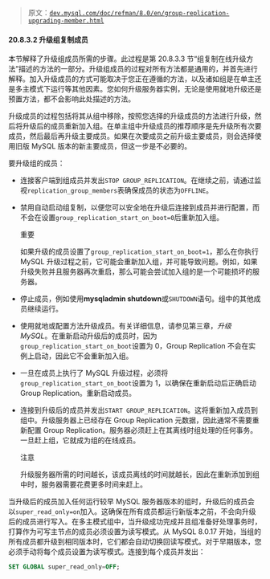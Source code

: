 > 原文：[`dev.mysql.com/doc/refman/8.0/en/group-replication-upgrading-member.html`](https://dev.mysql.com/doc/refman/8.0/en/group-replication-upgrading-member.html)

#### 20.8.3.2 升级组复制成员

本节解释了升级组成员所需的步骤。此过程是第 20.8.3.3 节“组复制在线升级方法”描述的方法的一部分。升级组成员的过程对所有方法都是通用的，并首先进行解释。加入升级成员的方式可能取决于您正在遵循的方法，以及诸如组是在单主还是多主模式下运行等其他因素。您如何升级服务器实例，无论是使用就地升级还是预置方法，都不会影响此处描述的方法。

升级成员的过程包括将其从组中移除，按照您选择的升级成员的方法进行升级，然后将升级后的成员重新加入组。在单主组中升级成员的推荐顺序是先升级所有次要成员，然后最后再升级主要成员。如果在次要成员之前升级主要成员，则会选择使用旧版 MySQL 版本的新主要成员，但这一步是不必要的。

要升级组的成员：

+   连接客户端到组成员并发出`STOP GROUP_REPLICATION`。在继续之前，请通过监视`replication_group_members`表确保成员的状态为`OFFLINE`。

+   禁用自动启动组复制，以便您可以安全地在升级后连接到成员并进行配置，而不会在设置`group_replication_start_on_boot=0`后重新加入组。

    重要

    如果升级的成员设置了`group_replication_start_on_boot=1`，那么在你执行 MySQL 升级过程之前，它可能会重新加入组，并可能导致问题。例如，如果升级失败并且服务器再次重启，那么可能会尝试加入组的是一个可能损坏的服务器。

+   停止成员，例如使用**mysqladmin shutdown**或`SHUTDOWN`语句。组中的其他成员继续运行。

+   使用就地或配置方法升级成员。有关详细信息，请参见第三章，*升级 MySQL*。在重新启动升级后的成员时，因为`group_replication_start_on_boot`设置为 0，Group Replication 不会在实例上启动，因此它不会重新加入组。

+   一旦在成员上执行了 MySQL 升级过程，必须将`group_replication_start_on_boot`设置为 1，以确保在重新启动后正确启动 Group Replication。重新启动成员。

+   连接到升级后的成员并发出`START GROUP_REPLICATION`。这将重新加入成员到组中。升级服务器上已经存在 Group Replication 元数据，因此通常不需要重新配置 Group Replication。服务器必须赶上在其离线时组处理的任何事务。一旦赶上组，它就成为组的在线成员。

    注意

    升级服务器所需的时间越长，该成员离线的时间就越长，因此在重新添加到组中时，服务器需要花费更多时间来赶上。

当升级后的成员加入任何运行较早 MySQL 服务器版本的组时，升级后的成员会以`super_read_only=on`加入。这确保在所有成员都运行新版本之前，不会向升级后的成员进行写入。在多主模式组中，当升级成功完成并且组准备好处理事务时，打算作为可写主节点的成员必须设置为读写模式。从 MySQL 8.0.17 开始，当组的所有成员都升级到相同版本时，它们都会自动切换回读写模式。对于早期版本，您必须手动将每个成员设置为读写模式。连接到每个成员并发出：

```sql
SET GLOBAL super_read_only=OFF;
```
